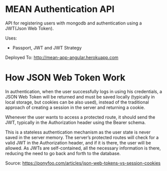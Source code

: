 # MEAN Authentication API 

API for registering users with mongodb and authentication using a JWT(Json Web Token).

  Uses:
  - Passport, JWT and JWT Strategy

  Deployed To: http://mean-app-angular.herokuapp.com
  
# How JSON Web Token Work
  
  In authentication, when the user successfully logs in using his credentials, a JSON Web Token will be returned
  and must be saved locally (typically in local storage, but cookies can be also used), instead of the traditional 
  approach of creating a session in the server and returning a cookie.

  Whenever the user wants to access a protected route, it should send the JWT, typically in the Authorization header
  using the Bearer schema. 
  
  This is a stateless authentication mechanism as the user state is never saved in the server memory. The server’s 
  protected routes will check for a valid JWT in the Authorization header, and if it is there, the user will be allowed.
  As JWTs are self-contained, all the necessary information is there, reducing the need to go back and forth to the database.

  Source: https://ponyfoo.com/articles/json-web-tokens-vs-session-cookies
